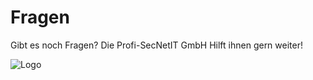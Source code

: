# Fragen

Gibt es noch Fragen? 
Die Profi-SecNetIT GmbH Hilft ihnen gern weiter!

![Logo](https://user-images.githubusercontent.com/57149152/212682516-d3574255-120f-4273-be8e-c3d01d829bc0.PNG)
